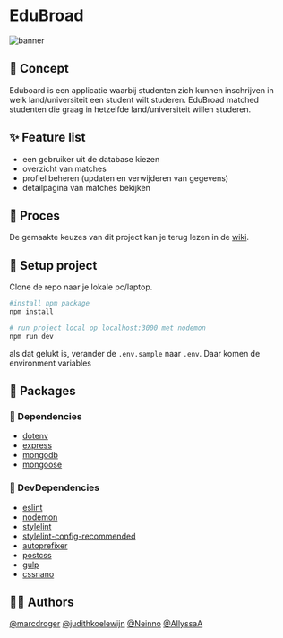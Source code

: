 # EduBroad

![banner](https://user-images.githubusercontent.com/74096730/173308787-51794bea-043c-4179-9f9b-aa13d1e4ed02.jpg)

## 📖 Concept
Eduboard is een applicatie waarbij studenten zich kunnen inschrijven in welk land/universiteit een student wilt studeren. EduBroad matched studenten die graag in hetzelfde land/universiteit willen studeren.

## ✨ Feature list
- een gebruiker uit de database kiezen
- overzicht van matches
- profiel beheren (updaten en verwijderen van gegevens)
- detailpagina van matches bekijken

## 📜 Proces
De gemaakte keuzes van dit project kan je terug lezen in de [wiki](https://github.com/marcdroger/blok-tech-team/wiki).

## 🔨 Setup project

Clone de repo naar je lokale pc/laptop.

```bash
#install npm package
npm install

# run project local op localhost:3000 met nodemon
npm run dev
```

als dat gelukt is, verander de `.env.sample` naar `.env`. Daar komen de environment variables


## 🧰 Packages
### 🧱 Dependencies
- [dotenv](https://www.npmjs.com/package/dotenv)
- [express](https://www.npmjs.com/package/express)
- [mongodb](https://www.npmjs.com/package/mongodb)
- [mongoose](https://www.npmjs.com/package/mongoose)

### 🧱 DevDependencies
- [eslint](https://www.npmjs.com/package/eslint)
- [nodemon](https://www.npmjs.com/package/nodemon)
- [stylelint](https://www.npmjs.com/package/stylelint)
- [stylelint-config-recommended](https://www.npmjs.com/package/stylelint-config-recommended)
- [autoprefixer](https://www.npmjs.com/package/autoprefixer)
- [postcss](https://postcss.org)
- [gulp](https://www.npmjs.com/package/gulp)
- [cssnano](https://cssnano.co)



## ✍🏼 Authors

[@marcdroger](https://github.com/marcdroger)
[@judithkoelewijn](https://github.com/judithkoelewijn)
[@Neinno](https://github.com/Neinno)
[@AllyssaA](https://github.com/AllyssaA)